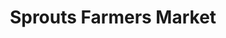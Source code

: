 ---
title: "Sprouts Farmers Market"
url: /moreno-valley/sprouts-farmers-market/
shop: Supermarkt
---